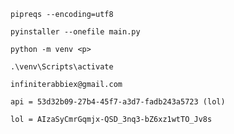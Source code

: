 ```code
pipreqs --encoding=utf8
```

```code
pyinstaller --onefile main.py
```

```code
python -m venv <p>
```

```code
.\venv\Scripts\activate
```

```code
infiniterabbiex@gmail.com
```

```code
api = 53d32b09-27b4-45f7-a3d7-fadb243a5723 (lol)
```

```code
lol = AIzaSyCmrGqmjx-QSD_3nq3-bZ6xz1wtTO_Jv8s
```

```code

```

```code

```

